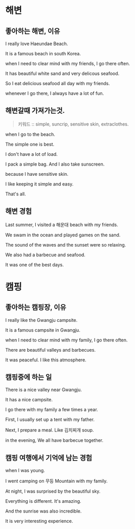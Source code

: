 # 해변

## 좋아하는 해변, 이유

I really love Haeundae Beach.

It is a famous beach in south Korea.

when I need to clear mind with my friends, I go there often.

It has beautiful white sand and very delicous seafood.

So I eat delicious seafood all day with my friends.

whenever I go there, I always have a lot of fun.


## 해변갈때 가져가는것.

> 키워드 :: simple, suncrip, sensitive skin, extraclothes.

when I go to the beach.

The simple one is best.

I don't have a lot of load.

I pack a simple bag. And I also take sunscreen.

because I have sensitive skin.

I like keeping it simple and easy.

That's all.


## 해변 경험

Last summer, I visited a 해운대 beach with my friends.

We swam in the ocean and played games on the sand.

The sound of the waves and the sunset were so relaxing.

We also had a barbecue and seafood.

It was one of the best days.




# 캠핑

## 좋아하는 캠핑장, 이유

I really like the Gwangju campsite.

It is a famous campsite in Gwangju.

when I need to clear mind with my family, I go there often.

There are beautiful valleys and barbecues.

It was peaceful. I like this atmosphere.


## 캠핑중에 하는 일

There is a nice valley near Gwangju.

It has a nice campsite.

I go there with my family a few times a year.

First, I usually set up a tent with my father.

Next, I prepare a meal. Like 김치찌개 soup.

in the evening, We all have barbecue together.



## 캠핑 여행에서 기억에 남는 경험

when I was young.

I went camping on 무등 Mountain with my family.

At night, I was surprised by the beautiful sky.

Everything is different. It's amazing.

And the sunrise was also incredible.

It is very interesting experience.
